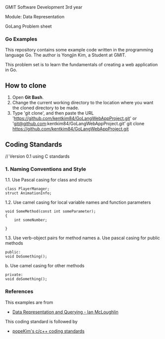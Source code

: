 GMIT Software Development 3rd year

Module: Data Representation

GoLang Problem sheet

### Go Examples

This repository contains some example code written in the programming language Go. The author is Yongjin Kim, a Student at GMIT.

This problem set is to learn the fundamentals of creating a web application in Go. 

## How to clone
1. Open **Git Bash**.
2. Change the current working directory to the location where you want the cloned directory to be made.
3. Type 'git clone', and then paste the URL 'https://github.com/kentkim84/GoLangWebAppProject.git' or 'git@github.com:kentkim84/GoLangWebAppProject.git'
git clone https://github.com/kentkim84/GoLangWebAppProject.git

## Coding Standards
// Version 0.1 using C standards

### 1. Naming Conventions and Style
1.1. Use Pascal casing for class and structs
    
    class PlayerManager;
    struct AnimationInfo;

1.2. Use camel casing for local variable names and function parameters
    
    void SomeMethod(const int someParameter);
    {
        int someNumber;
    
    }

1.3. Use verb-object pairs for method names
a.	Use pascal casing for public methods
        
    public:
    void DoSomething();

b.	Use camel casing for other methods
        
    private:
    void doSomething();

### References
This examples are from
* [Data Representation and Querying - Ian McLoughlin](https://data-representation.github.io/problems/go-web-applications.html)

This coding standard is followed by
* [popeKim's c/c++ coding standards](https://docs.google.com/document/d/1cT8EPgMXe0eopeHvwuFmbHG4TJr5kUmcovkr5irQZmo/edit#heading=h.r2n9mhxbh2gg)